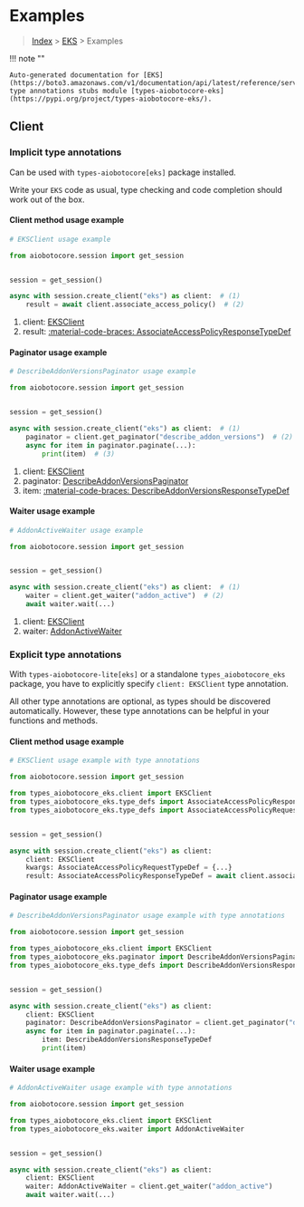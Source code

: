 # Examples

> [Index](../README.md) > [EKS](./README.md) > Examples

!!! note ""

    Auto-generated documentation for [EKS](https://boto3.amazonaws.com/v1/documentation/api/latest/reference/services/eks.html#eks)
    type annotations stubs module [types-aiobotocore-eks](https://pypi.org/project/types-aiobotocore-eks/).

## Client

### Implicit type annotations

Can be used with `types-aiobotocore[eks]` package installed.

Write your `EKS` code as usual,
type checking and code completion should work out of the box.



#### Client method usage example

```python
# EKSClient usage example

from aiobotocore.session import get_session


session = get_session()

async with session.create_client("eks") as client:  # (1)
    result = await client.associate_access_policy()  # (2)
```

1. client: [EKSClient](./client.md)
2. result: [:material-code-braces: AssociateAccessPolicyResponseTypeDef](./type_defs.md#associateaccesspolicyresponsetypedef)



#### Paginator usage example

```python
# DescribeAddonVersionsPaginator usage example

from aiobotocore.session import get_session


session = get_session()

async with session.create_client("eks") as client:  # (1)
    paginator = client.get_paginator("describe_addon_versions")  # (2)
    async for item in paginator.paginate(...):
        print(item)  # (3)
```

1. client: [EKSClient](./client.md)
2. paginator: [DescribeAddonVersionsPaginator](./paginators.md#describeaddonversionspaginator)
3. item: [:material-code-braces: DescribeAddonVersionsResponseTypeDef](./type_defs.md#describeaddonversionsresponsetypedef)



#### Waiter usage example

```python
# AddonActiveWaiter usage example

from aiobotocore.session import get_session


session = get_session()

async with session.create_client("eks") as client:  # (1)
    waiter = client.get_waiter("addon_active")  # (2)
    await waiter.wait(...)
```

1. client: [EKSClient](./client.md)
2. waiter: [AddonActiveWaiter](./waiters.md#addonactivewaiter)


### Explicit type annotations

With `types-aiobotocore-lite[eks]`
or a standalone `types_aiobotocore_eks` package, you have to explicitly specify
`client: EKSClient` type annotation.

All other type annotations are optional, as types should be discovered automatically.
However, these type annotations can be helpful in your functions and methods.


#### Client method usage example

```python
# EKSClient usage example with type annotations

from aiobotocore.session import get_session

from types_aiobotocore_eks.client import EKSClient
from types_aiobotocore_eks.type_defs import AssociateAccessPolicyResponseTypeDef
from types_aiobotocore_eks.type_defs import AssociateAccessPolicyRequestTypeDef


session = get_session()

async with session.create_client("eks") as client:
    client: EKSClient
    kwargs: AssociateAccessPolicyRequestTypeDef = {...}
    result: AssociateAccessPolicyResponseTypeDef = await client.associate_access_policy(**kwargs)
```



#### Paginator usage example

```python
# DescribeAddonVersionsPaginator usage example with type annotations

from aiobotocore.session import get_session

from types_aiobotocore_eks.client import EKSClient
from types_aiobotocore_eks.paginator import DescribeAddonVersionsPaginator
from types_aiobotocore_eks.type_defs import DescribeAddonVersionsResponseTypeDef


session = get_session()

async with session.create_client("eks") as client:
    client: EKSClient
    paginator: DescribeAddonVersionsPaginator = client.get_paginator("describe_addon_versions")
    async for item in paginator.paginate(...):
        item: DescribeAddonVersionsResponseTypeDef
        print(item)
```



#### Waiter usage example

```python
# AddonActiveWaiter usage example with type annotations

from aiobotocore.session import get_session

from types_aiobotocore_eks.client import EKSClient
from types_aiobotocore_eks.waiter import AddonActiveWaiter


session = get_session()

async with session.create_client("eks") as client:
    client: EKSClient
    waiter: AddonActiveWaiter = client.get_waiter("addon_active")
    await waiter.wait(...)
```
